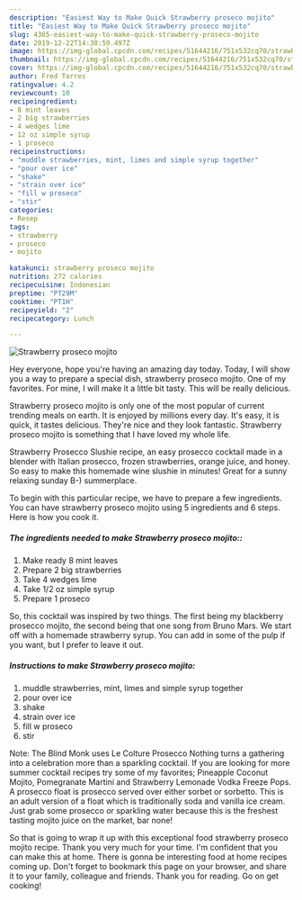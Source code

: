 ```yaml
---
description: "Easiest Way to Make Quick Strawberry proseco mojito"
title: "Easiest Way to Make Quick Strawberry proseco mojito"
slug: 4365-easiest-way-to-make-quick-strawberry-proseco-mojito
date: 2019-12-22T14:38:59.497Z
image: https://img-global.cpcdn.com/recipes/51644216/751x532cq70/strawberry-proseco-mojito-recipe-main-photo.jpg
thumbnail: https://img-global.cpcdn.com/recipes/51644216/751x532cq70/strawberry-proseco-mojito-recipe-main-photo.jpg
cover: https://img-global.cpcdn.com/recipes/51644216/751x532cq70/strawberry-proseco-mojito-recipe-main-photo.jpg
author: Fred Torres
ratingvalue: 4.2
reviewcount: 10
recipeingredient:
- 8 mint leaves
- 2 big strawberries
- 4 wedges lime
- 12 oz simple syrup
- 1 proseco
recipeinstructions:
- "muddle strawberries, mint, limes and simple syrup together"
- "pour over ice"
- "shake"
- "strain over ice"
- "fill w proseco"
- "stir"
categories:
- Resep
tags:
- strawberry
- proseco
- mojito

katakunci: strawberry proseco mojito
nutrition: 272 calories
recipecuisine: Indonesian
preptime: "PT29M"
cooktime: "PT1H"
recipeyield: "2"
recipecategory: Lunch

---
```



![Strawberry proseco mojito](https://img-global.cpcdn.com/recipes/51644216/751x532cq70/strawberry-proseco-mojito-recipe-main-photo.jpg)

Hey everyone, hope you're having an amazing day today. Today, I will show you a way to prepare a special dish, strawberry proseco mojito. One of my favorites. For mine, I will make it a little bit tasty. This will be really delicious.

Strawberry proseco mojito is only one of the most popular of current trending meals on earth. It is enjoyed by millions every day. It's easy, it is quick, it tastes delicious. They're nice and they look fantastic. Strawberry proseco mojito is something that I have loved my whole life.

Strawberry Prosecco Slushie recipe, an easy prosecco cocktail made in a blender with Italian prosecco, frozen strawberries, orange juice, and honey. So easy to make this homemade wine slushie in minutes! Great for a sunny relaxing sunday B-) summerplace.


To begin with this particular recipe, we have to prepare a few ingredients. You can have strawberry proseco mojito using 5 ingredients and 6 steps. Here is how you cook it.

##### The ingredients needed to make Strawberry proseco mojito::

1. Make ready 8 mint leaves
1. Prepare 2 big strawberries
1. Take 4 wedges lime
1. Take 1/2 oz simple syrup
1. Prepare 1 proseco


So, this cocktail was inspired by two things. The first being my blackberry prosecco mojito, the second being that one song from Bruno Mars. We start off with a homemade strawberry syrup. You can add in some of the pulp if you want, but I prefer to leave it out. 

##### Instructions to make Strawberry proseco mojito:

1. muddle strawberries, mint, limes and simple syrup together
1. pour over ice
1. shake
1. strain over ice
1. fill w proseco
1. stir


Note: The Blind Monk uses Le Colture Prosecco Nothing turns a gathering into a celebration more than a sparkling cocktail. If you are looking for more summer cocktail recipes try some of my favorites; Pineapple Coconut Mojito, Pomegranate Martini and Strawberry Lemonade Vodka Freeze Pops. A prosecco float is prosecco served over either sorbet or sorbetto. This is an adult version of a float which is traditionally soda and vanilla ice cream. Just grab some prosecco or sparkling water because this is the freshest tasting mojito juice on the market, bar none! 

So that is going to wrap it up with this exceptional food strawberry proseco mojito recipe. Thank you very much for your time. I'm confident that you can make this at home. There is gonna be interesting food at home recipes coming up. Don't forget to bookmark this page on your browser, and share it to your family, colleague and friends. Thank you for reading. Go on get cooking!
